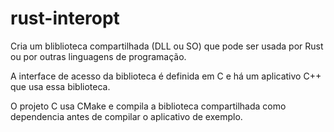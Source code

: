 # rust-interopt

Cria um bliblioteca compartilhada (DLL ou SO) que pode ser usada por Rust ou por outras linguagens de programação.

A interface de acesso da biblioteca é definida em C e há um aplicativo C++ que usa essa biblioteca.

O projeto C usa CMake e compila a biblioteca compartilhada como dependencia antes de compilar o aplicativo de exemplo.
